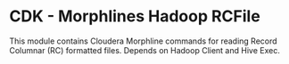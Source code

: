 # CDK - Morphlines Hadoop RCFile

This module contains Cloudera Morphline commands for reading Record Columnar (RC) formatted files. Depends on Hadoop Client and Hive Exec.

